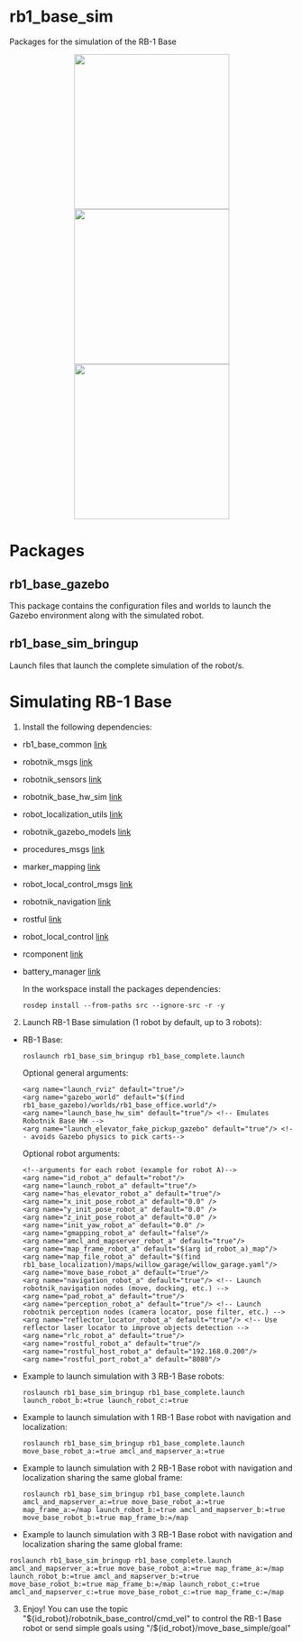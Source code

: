 rb1_base_sim
=============

Packages for the simulation of the RB-1 Base

<p align="center">
  <img src="https://www.roscomponents.com/1080-thickbox_default/rb-1-base.jpg" width="275" />
  <img src="  https://www.roscomponents.com/761-thickbox_default/rb-1-base.jpg
" width="275" />
  <img src="https://www.roscomponents.com/759-thickbox_default/rb-1-base.jpg" width="275" />
</p>


<h1> Packages </h1>

<h2>rb1_base_gazebo</h2>

This package contains the configuration files and worlds to launch the Gazebo environment along with the simulated robot.

<h2>rb1_base_sim_bringup</h2>

Launch files that launch the complete simulation of the robot/s.



<h1>Simulating RB-1 Base</h1>

1. Install the following dependencies:
  - rb1_base_common [link](https://github.com/RobotnikAutomation/rb1_base_common/tree/update_structure)
  - robotnik_msgs [link](https://github.com/RobotnikAutomation/robotnik_msgs)
  - robotnik_sensors [link](https://github.com/RobotnikAutomation/robotnik_sensors)
  - robotnik_base_hw_sim [link](https://github.com/RobotnikAutomation/robotnik_base_hw_sim)
  - robot_localization_utils [link](https://github.com/RobotnikAutomation/robot_localization_utils)
  - robotnik_gazebo_models [link](https://github.com/RobotnikAutomation/robotnik_gazebo_models.git)
  - procedures_msgs [link](https://github.com/RobotnikAutomation/procedures_msgs.git)
  - marker_mapping [link](https://github.com/RobotnikAutomation/marker_mapping.git)
  - robot_local_control_msgs [link](https://github.com/RobotnikAutomation/robot_local_control_msgs.git)
  - robotnik_navigation [link](https://github.com/RobotnikAutomation/robotnik_navigation.git)
  - rostful [link](https://github.com/RobotnikAutomation/rostful.git)
  - robot_local_control [link](https://github.com/RobotnikAutomation/robot_local_control.git)
  - rcomponent [link](https://github.com/RobotnikAutomation/rcomponent.git)
  - battery_manager [link](https://github.com/RobotnikAutomation/battery_manager.git)

    In the workspace install the packages dependencies:
    ```
    rosdep install --from-paths src --ignore-src -r -y
    ```  

2. Launch RB-1 Base simulation (1 robot by default, up to 3 robots): <br>
- RB-1 Base: <br>
  ```
  roslaunch rb1_base_sim_bringup rb1_base_complete.launch
  ```

  Optional general arguments:
  ```
  <arg name="launch_rviz" default="true"/>
  <arg name="gazebo_world" default="$(find rb1_base_gazebo)/worlds/rb1_base_office.world"/>
  <arg name="launch_base_hw_sim" default="true"/> <!-- Emulates Robotnik Base HW -->
  <arg name="launch_elevator_fake_pickup_gazebo" default="true"/> <!-- avoids Gazebo physics to pick carts-->

  ```
  Optional robot arguments:
  ```
  <!--arguments for each robot (example for robot A)-->
  <arg name="id_robot_a" default="robot"/>
  <arg name="launch_robot_a" default="true"/>
  <arg name="has_elevator_robot_a" default="true"/>
  <arg name="x_init_pose_robot_a" default="0.0" />
  <arg name="y_init_pose_robot_a" default="0.0" />
  <arg name="z_init_pose_robot_a" default="0.0" />
  <arg name="init_yaw_robot_a" default="0.0" />
  <arg name="gmapping_robot_a" default="false"/>
  <arg name="amcl_and_mapserver_robot_a" default="true"/>
  <arg name="map_frame_robot_a" default="$(arg id_robot_a)_map"/>
  <arg name="map_file_robot_a" default="$(find rb1_base_localization)/maps/willow_garage/willow_garage.yaml"/>
  <arg name="move_base_robot_a" default="true"/>
  <arg name="navigation_robot_a" default="true"/> <!-- Launch robotnik_navigation nodes (move, docking, etc.) -->
  <arg name="pad_robot_a" default="true"/>
  <arg name="perception_robot_a" default="true"/> <!-- Launch robotnik perception nodes (camera locator, pose filter, etc.) -->
  <arg name="reflector_locator_robot_a" default="true"/> <!-- Use reflector laser locator to improve objects detection -->
  <arg name="rlc_robot_a" default="true"/>
  <arg name="rostful_robot_a" default="true"/>
  <arg name="rostful_host_robot_a" default="192.168.0.200"/>
  <arg name="rostful_port_robot_a" default="8080"/>
  ```
- Example to launch simulation with 3 RB-1 Base robots:
  ```
  roslaunch rb1_base_sim_bringup rb1_base_complete.launch launch_robot_b:=true launch_robot_c:=true
  ```
- Example to launch simulation with 1 RB-1 Base robot with navigation and localization:
  ```
  roslaunch rb1_base_sim_bringup rb1_base_complete.launch move_base_robot_a:=true amcl_and_mapserver_a:=true
  ```
- Example to launch simulation with 2 RB-1 Base robot with navigation and localization sharing the same global frame:
  ```
  roslaunch rb1_base_sim_bringup rb1_base_complete.launch amcl_and_mapserver_a:=true move_base_robot_a:=true map_frame_a:=/map launch_robot_b:=true amcl_and_mapserver_b:=true move_base_robot_b:=true map_frame_b:=/map
  ```
- Example to launch simulation with 3 RB-1 Base robot with navigation and localization sharing the same global frame:
```
roslaunch rb1_base_sim_bringup rb1_base_complete.launch amcl_and_mapserver_a:=true move_base_robot_a:=true map_frame_a:=/map launch_robot_b:=true amcl_and_mapserver_b:=true move_base_robot_b:=true map_frame_b:=/map launch_robot_c:=true amcl_and_mapserver_c:=true move_base_robot_c:=true map_frame_c:=/map
```
3. Enjoy! You can use the topic "${id_robot}/robotnik_base_control/cmd_vel" to control the RB-1 Base robot or send simple goals using "/${id_robot}/move_base_simple/goal"

